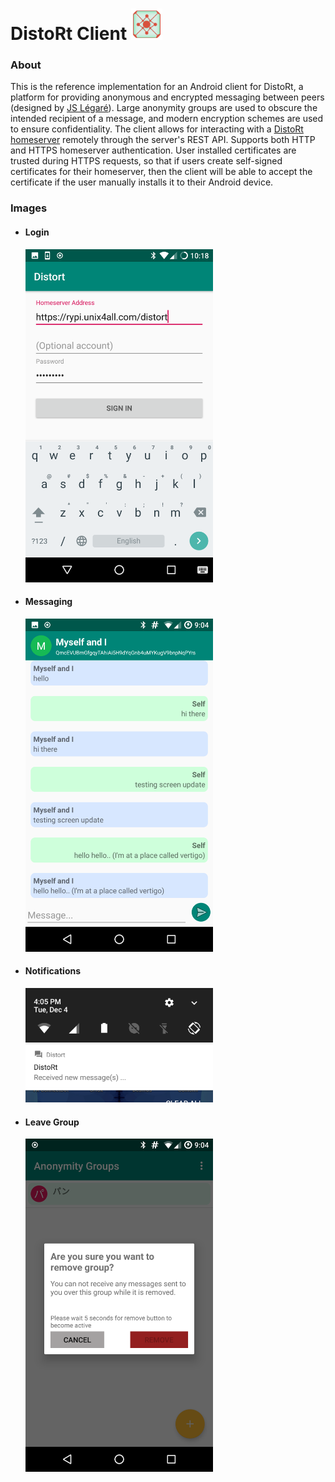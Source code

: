 # DistoRt Client  <img src="images/icon.png" width="50" height="50" />

### About
This is the reference implementation for an Android client for DistoRt, a platform for providing anonymous and 
encrypted messaging between peers (designed by [JS Légaré](https://github.com/init-js)). 
Large anonymity groups are used to obscure the intended recipient of a message, 
and modern encryption schemes are used to ensure confidentiality.
The client allows for interacting with a [DistoRt homeserver](https://github.com/ryco117/distort-server) 
remotely through the server's REST API. Supports both HTTP and HTTPS homeserver authentication. 
User installed certificates are trusted during HTTPS requests, so that if users  create self-signed 
certificates for their homeserver, then the client will be able to accept the certificate 
if the user manually installs it to their Android device.


### Images
* #### Login
    <img src="images/login.png" width="300" height="533" />
* #### Messaging 
    <img src="images/messaging.png" width="300" height="533" />
* #### Notifications
    <img src="images/notifications.png" width="300" height="183" />
* #### Leave Group
    <img src="images/leave_group.png" width="300" height="533" />
